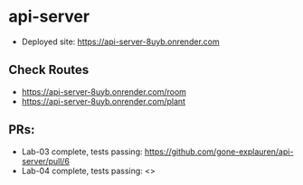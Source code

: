# api-server
* Deployed site: <https://api-server-8uyb.onrender.com>

## Check Routes
* <https://api-server-8uyb.onrender.com/room>
* <https://api-server-8uyb.onrender.com/plant>

## PRs:
* Lab-03 complete, tests passing: <https://github.com/gone-explauren/api-server/pull/6>
* Lab-04 complete, tests passing: <>
